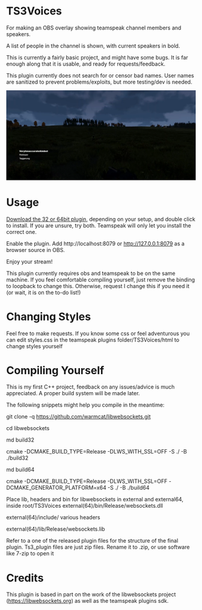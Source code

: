 # TS3Voices
For making an OBS overlay showing teamspeak channel members and speakers.

A list of people in the channel is shown, with current speakers in bold.

This is currently a fairly basic project, and might have some bugs.
It is far enough along that it is usable, and ready for requests/feedback.

This plugin currently does not search for or censor bad names.
User names are sanitized to prevent problems/exploits, but more testing/dev is needed.

![Example Overlay over ArmA](examplearma.png)
# Usage
[Download the 32 or 64bit plugin](https://github.com/bradon/TS3Voices/releases), depending on your setup, and double click to install.
If you are unsure, try both. Teamspeak will only let you install the correct one.

Enable the plugin.
Add http://localhost:8079 or http://127.0.0.1:8079 as a browser source in OBS.

Enjoy your stream!

This plugin currently requires obs and teamspeak to be on the same machine.
If you feel comfortable compiling yourself, just remove the binding to loopback to change this.
Otherwise, request I change this if you need it (or wait, it is on the to-do list!)

# Changing Styles
Feel free to make requests.
If you know some css or feel adventurous you can edit styles.css in the
teamspeak plugins folder/TS3Voices/html to change styles yourself

# Compiling Yourself
This is my first C++ project, feedback on any issues/advice is much appreciated.
A proper build system will be made later.

The following snippets might help you compile in the meantime:

git clone -q https://github.com/warmcat/libwebsockets.git

cd libwebsockets

md build32

cmake -DCMAKE_BUILD_TYPE=Release -DLWS_WITH_SSL=OFF  -S ./ -B ./build32

md build64

cmake -DCMAKE_BUILD_TYPE=Release -DLWS_WITH_SSL=OFF -DCMAKE_GENERATOR_PLATFORM=x64 -S ./ -B ./build64

Place lib, headers and bin for libwebsockets in external and external64, inside root/TS3Voices
external(64)/bin/Release/websockets.dll

external(64)/include/ various headers

external(64)/lib/Release/websockets.lib

Refer to a one of the released plugin files for the structure of the final plugin.
Ts3_plugin files are just zip files. Rename it to .zip, or use software like 7-zip to open it

# Credits
This plugin is based in part on the work of the libwebsockets project (https://libwebsockets.org)
as well as the teamspeak plugins sdk.
